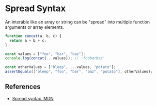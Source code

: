 # Spread Syntax

An interable like an array or string can be "spread" into multiple function
arguments or array elements.

```js
function concat(a, b, c) {
  return a + b + c;
}

const values = ["foo", "bar", "baz"];
console.log(concat(...values)); // 'foobarbaz'

const otherValues = ["bleep", ...values, "potato"];
assertEquals(["bleep", "foo", "bar", "baz", "potato"], otherValues);
```

## References

- [Spread syntax, MDN](https://developer.mozilla.org/en-US/docs/Web/JavaScript/Reference/Operators/Spread_syntax)
